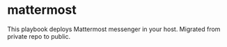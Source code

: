 # mattermost

This playbook deploys Mattermost messenger in your host.
Migrated from private repo to public.